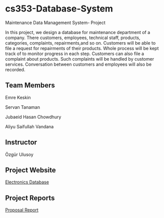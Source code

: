 # cs353-Database-System
Maintenance Data Management System- Project

In this project, we design a database for maintenance department of a company. There customers, employees, technical staff, products, categories, complaints, repairments,and so on. Customers will be able to file a request for repairments of their products. Whole process  will  be  kept  track  of  to  monitor  progress  in  each  step.  Customers  can  also  file  a complaint   about   products.   Such   complaints  will   be   handled   by   customer   services. Conversation between customers and employees will also be recorded.

## Team Members
Emre Keskin

Servan Tanaman

Jubaeid Hasan Chowdhury

Aliyu Saifullah Vandana

## Instructor
Özgür Ulusoy

## Project Website
[Electronics Database](https://saifvandana.github.io/cs353-Database-System/)

## Project Reports
[Proposal Report](https://docs.google.com/document/d/1_m6u2YVD69Kuj-HPI-bVgLrGjd5PQZlC-xmXIOR3Jrs/edit?usp=sharing)
